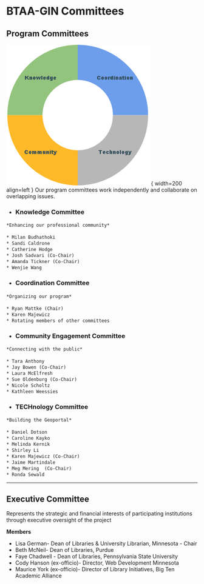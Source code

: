 # BTAA-GIN Committees

## Program Committees

![](../images/matrix-committees.png){ width=200 align=left } Our program committees work independently and collaborate on overlapping issues.


<div class="grid cards" markdown>

-    ### Knowledge Committee

    *Enhancing our professional community*

    * Milan Budhathoki
    * Sandi Caldrone
    * Catherine Hodge
    * Josh Sadvari (Co-Chair)
    * Amanda Tickner (Co-Chair)
    * Wenjie Wang

-    ### Coordination Committee

    *Organizing our program*

    * Ryan Mattke (Chair)
    * Karen Majewicz
    * Rotating members of other committees

-    ### Community Engagement Committee

    *Connecting with the public*
 
    * Tara Anthony
    * Jay Bowen (Co-Chair)
    * Laura McElfresh
    * Sue Oldenburg (Co-Chair)
    * Nicole Scholtz
    * Kathleen Weessies

-    ### TECHnology Committee

    *Building the Geoportal*

    * Daniel Dotson
    * Caroline Kayko
    * Melinda Kernik
    * Shirley Li
    * Karen Majewicz (Co-Chair)
    * Jaime Martindale
    * Meg Mering  (Co-Chair)
    * Ronda Sewald

</div>

---

## Executive Committee

Represents the strategic and financial interests of participating institutions through executive oversight of the project

**Members**

* Lisa German- Dean of Libraries & University Librarian, Minnesota - Chair
* Beth McNeil- Dean of Libraries, Purdue
* Faye Chadwell - Dean of Libraries, Pennsylvania State University
* Cody Hanson (ex-officio)- Director, Web Development Minnesota
* Maurice York (ex-officio)- Director of Library Initiatives, Big Ten Academic Alliance


